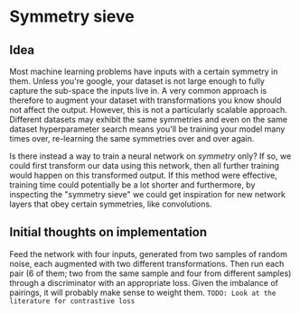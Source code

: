 # Symmetry sieve

## Idea

Most machine learning problems have inputs with a certain symmetry in them. Unless you're google, your dataset is not large enough to fully capture the sub-space the inputs live in. A very common approach is therefore to augment your dataset with transformations you know should not affect the output. However, this is not a particularly scalable approach. Different datasets may exhibit the same symmetries and even on the same dataset hyperparameter search means you'll be training your model many times over, re-learning the same symmetries over and over again.

Is there instead a way to train a neural network on *symmetry* only? If so, we could first transform our data using this network, then all further training would happen on this transformed output. If this method were effective, training time could potentially be a lot shorter and furthermore, by inspecting the "symmetry sieve" we could get inspiration for new network layers that obey certain symmetries, like convolutions.

## Initial thoughts on implementation

Feed the network with four inputs, generated from two samples of random noise, each augmented with two different transformations. Then run each pair (6 of them; two from the same sample and four from different samples) through a discriminator with an appropriate loss. Given the imbalance of pairings, it will probably make sense to weight them. `TODO: Look at the literature for contrastive loss`
